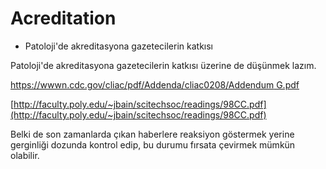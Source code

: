 # Acreditation

* Patoloji'de akreditasyona gazetecilerin katkısı

Patoloji'de akreditasyona gazetecilerin katkısı üzerine de düşünmek lazım.

[https://wwwn.cdc.gov/cliac/pdf/Addenda/cliac0208/Addendum G.pdf](https://wwwn.cdc.gov/cliac/pdf/Addenda/cliac0208/Addendum%20G.pdf)

[http://faculty.poly.edu/~jbain/scitechsoc/readings/98CC.pdf](http://faculty.poly.edu/~jbain/scitechsoc/readings/98CC.pdf)

Belki de son zamanlarda çıkan haberlere reaksiyon göstermek yerine gerginliği dozunda kontrol edip, bu durumu fırsata çevirmek mümkün olabilir.

